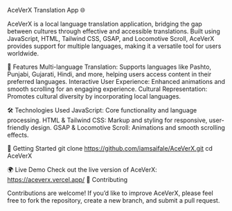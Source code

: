 AceVerX Translation App 🌐

AceVerX is a local language translation application, bridging the gap between cultures through effective and accessible translations. Built using JavaScript, HTML, Tailwind CSS, GSAP, and Locomotive Scroll, AceVerX provides support for multiple languages, making it a versatile tool for users worldwide.

🔑 Features
Multi-language Translation: Supports languages like Pashto, Punjabi, Gujarati, Hindi, and more, helping users access content in their preferred languages.
Interactive User Experience: Enhanced animations and smooth scrolling for an engaging experience.
Cultural Representation: Promotes cultural diversity by incorporating local languages.

🛠️ Technologies Used
JavaScript: Core functionality and language processing.
HTML & Tailwind CSS: Markup and styling for responsive, user-friendly design.
GSAP & Locomotive Scroll: Animations and smooth scrolling effects.

🚀 Getting Started
git clone https://github.com/iamsaifale/AceVerX.git
cd AceVerX

🌍 Live Demo
Check out the live version of AceVerX:  https://aceverx.vercel.app/
🤝 Contributing

Contributions are welcome! If you’d like to improve AceVerX, please feel free to fork the repository, create a new branch, and submit a pull request.
